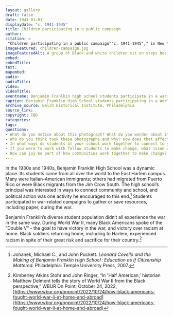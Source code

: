 ```yaml
---
layout: gallery
draft: false
date: 1941-01-01
displaydate: "c. 1941-1945"
title: Children participating in a public campaign
author:
citation: >
 "Children participating in a public campaign""c. 1941-1945"," in New York City Civil Rights History, Accessed: [Month Day, Year], https://nyccivilrightshistory.org/site-preview/gallery/children-campaign.
imageFeatured: children-campaign.jpg
imageFeaturedAlt: A group of Black and white children sit on steps beside a large stack of paper, making "V" signs with their hands and holding campaign signs
embed: 
embedTitle: 
text: 
mapembed: 
audio: 
audioTitle: 
video: 
videoTitle: 
eventname: Benjamin Franlkin high school students participate in a war-time effort to conserve paper.
caption: Benjamin Franklin High School students participating in a World War II effort to save paper.
archive_source: Balch Historical Institute, Philadelphia
source_link: 
copyright: TBD
categories: 
tags: 
questions:
- What do you notice about this photograph? What do you wonder about it? 
- Who do you think took these photographs and why? How does that affect how we perceive them? 
- In what ways do students at your school work together to connect to your community outside of your school and to make change? 
- If you were to work with fellow students to make change, what issue would you work on? What goal would you set? 
- How can joy be part of how communities work together to make change?
--- 
```


In the 1930s and 1940s, Benjamin Franklin High School was a dynamic place. Its students came from all over the world to the East Harlem campus. Many were Italian-American immigrants; others had migrated from Puerto Rico or were Black migrants from the Jim Crow South. The high school’s principal was interested in ways to connect community and school, and political action was one activity he encouraged to this end.[^1] Students participated in war-related campaigns to gather or save resources, including paper, during the war.

Benjamin Franklin’s diverse student population didn’t all experience the war in the same way. During World War II, many Black Americans spoke of the “Double V” - the goal to have victory in the war, and victory over racism at home. Black soldiers returning home, including to Harlem, experienced racism in spite of their great risk and sacrifice for their country.[^2]

[^1]: Johanek, Michael C., and John Puckett. *Leonard Covello and the Making of Benjamin Franklin High School : Education as If Citizenship Mattered.* Philadelphia: Temple University Press, 2007.

[^2]: Kimberley Atkins Stohr and John Ringer, “In 'Half American,' historian Matthew Delmont tells the story of World War II from the Black perspective,” WBUR On Point, October 24, 2022, [https://www.wbur.org/onpoint/2022/10/24/how-black-americans-fought-world-war-ii-at-home-and-abroad](https://www.wbur.org/onpoint/2022/10/24/how-black-americans-fought-world-war-ii-at-home-and-abroad)
